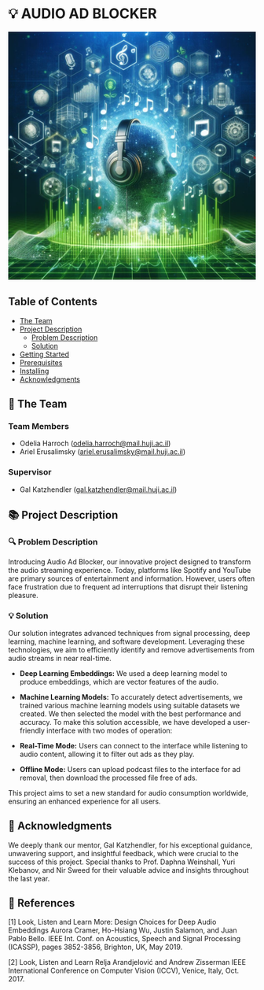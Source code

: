 # 💡 AUDIO AD BLOCKER
<!-- cool project cover image -->
![Project Cover Image](/media/audio_ad_blocker_image.jpg)

<!-- table of content -->
## Table of Contents
- [The Team](#the-team)
- [Project Description](#project-description)
  - [Problem Description](#problem-description)
  - [Solution](#solution)
- [Getting Started](#getting-started)
- [Prerequisites](#prerequisites)
- [Installing](#installing)
- [Acknowledgments](#acknowledgments)

## 👥 The Team 
### Team Members
- Odelia Harroch (odelia.harroch@mail.huji.ac.il)
- Ariel Erusalimsky (ariel.erusalimsky@mail.huji.ac.il)

### Supervisor
- Gal Katzhendler (gal.katzhendler@mail.huji.ac.il)


## 📚 Project Description
### 🔍 Problem Description

Introducing Audio Ad Blocker, our innovative project designed to transform the audio streaming experience. Today, platforms like Spotify and YouTube are primary sources of entertainment and information. However, users often face frustration due to frequent ad interruptions that disrupt their listening pleasure.

### 💡 Solution

Our solution integrates advanced techniques from signal processing, deep learning, machine learning, and software development. Leveraging these technologies, we aim to efficiently identify and remove advertisements from audio streams in near real-time.

- **Deep Learning Embeddings:** We used a deep learning model to produce embeddings, which are vector features of the audio.
- **Machine Learning Models:** To accurately detect advertisements, we trained various machine learning models using suitable datasets we created. We then selected the model with the best performance and accuracy.
To make this solution accessible, we have developed a user-friendly interface with two modes of operation:

- **Real-Time Mode:** Users can connect to the interface while listening to audio content, allowing it to filter out ads as they play.
- **Offline Mode:** Users can upload podcast files to the interface for ad removal, then download the processed file free of ads.

This project aims to set a new standard for audio consumption worldwide, ensuring an enhanced experience for all users.

## 🙏 Acknowledgments
We deeply thank our mentor, Gal Katzhendler, for his exceptional guidance, unwavering support, and insightful feedback, which were crucial to the success of this project. Special thanks to Prof. Daphna Weinshall, Yuri Klebanov, and Nir Sweed for their valuable advice and insights throughout the last year.

## 📘 References 
[1] Look, Listen and Learn More: Design Choices for Deep Audio Embeddings
Aurora Cramer, Ho-Hsiang Wu, Justin Salamon, and Juan Pablo Bello.
IEEE Int. Conf. on Acoustics, Speech and Signal Processing (ICASSP), pages 3852-3856, Brighton, UK, May 2019.

[2] Look, Listen and Learn
Relja Arandjelović and Andrew Zisserman
IEEE International Conference on Computer Vision (ICCV), Venice, Italy, Oct. 2017.




